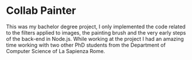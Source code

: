 # Collab Painter

This was my bachelor degree project, I only implemented the code related to the filters applied to images, the painting brush and the very early steps of the back-end in Node.js. While working at the project I had an amazing time working with two other PhD students from the Department of Computer Science of La Sapienza Rome.
